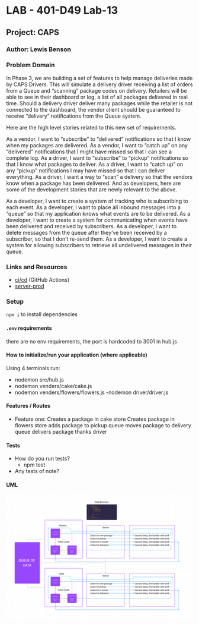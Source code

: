 # LAB - 401-D49 Lab-13

## Project: CAPS

### Author: Lewis Benson

### Problem Domain

In Phase 3, we are building a set of features to help manage deliveries made by CAPS Drivers. This will simulate a delivery driver receiving a list of orders from a Queue and “scanning” package codes on delivery. Retailers will be able to see in their dashboard or log, a list of all packages delivered in real time. Should a delivery driver deliver many packages while the retailer is not connected to the dashboard, the vendor client should be guaranteed to receive “delivery” notifications from the Queue system.

Here are the high level stories related to this new set of requirements.

As a vendor, I want to “subscribe” to “delivered” notifications so that I know when my packages are delivered.
As a vendor, I want to “catch up” on any “delivered” notifications that I might have missed so that I can see a complete log.
As a driver, I want to “subscribe” to “pickup” notifications so that I know what packages to deliver.
As a driver, I want to “catch up” on any “pickup” notifications I may have missed so that I can deliver everything.
As a driver, I want a way to “scan” a delivery so that the vendors know when a package has been delivered.
And as developers, here are some of the development stories that are newly relevant to the above.

As a developer, I want to create a system of tracking who is subscribing to each event.
As a developer, I want to place all inbound messages into a “queue” so that my application knows what events are to be delivered.
As a developer, I want to create a system for communicating when events have been delivered and received by subscribers.
As a developer, I want to delete messages from the queue after they’ve been received by a subscriber, so that I don’t re-send them.
As a developer, I want to create a system for allowing subscribers to retrieve all undelivered messages in their queue.

### Links and Resources

- [ci/cd](https://github.com/tm-LBenson/caps/actions) (GitHub Actions)
- [server-prod]()

### Setup

`npm i` to install dependencies

#### `.env` requirements

there are no env requirements, the port is hardcoded to 3001 in hub.js

#### How to initialize/run your application (where applicable)

Using 4 terminals run:

- nodemon src/hub.js
- nodemon venders/cake/cake.js
- nodemon venders/flowers/flowers.js
  -nodemon driver/driver.js

#### Features / Routes

- Feature one:
  Creates a package in cake store
  Creates package in flowers store
  adds package to pickup queue
  moves package to delivery queue
  delivers package
  thanks driver

#### Tests

- How do you run tests?
  - npm test
- Any tests of note?

#### UML

![UML](./assets/uml3.png)
